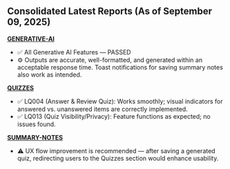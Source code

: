 ## Consolidated Latest Reports (As of September 09, 2025)
[**GENERATIVE-AI**](./generative-ai/sept-9-25.md)
- ✅ All Generative AI Features — PASSED
- ⚙️ Outputs are accurate, well-formatted, and generated within an acceptable response time. Toast notifications for saving summary notes also work as intended.

[**QUIZZES**](./quizzes/aug-4-25.md)
- ✅ LQ004 (Answer & Review Quiz): Works smoothly; visual indicators for answered vs. unanswered items are correctly implemented.
- ✅ LQ013 (Quiz Visibility/Privacy): Feature functions as expected; no issues found.

[**SUMMARY-NOTES**](./summary-notes/aug-07-25.md)
- ⚠️ UX flow improvement is recommended — after saving a generated quiz, redirecting users to the Quizzes section would enhance usability.


